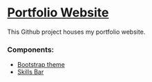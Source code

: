 # [Portfolio Website](https://adabat64.github.io)

This Github project houses my portfolio website.
### Components:
* [Bootstrap theme](http://startbootstrap.com/template-overviews/new-age/)
* [Skills Bar](https://github.com/umarwebdeveloper/jquery-css-skills-bar)
